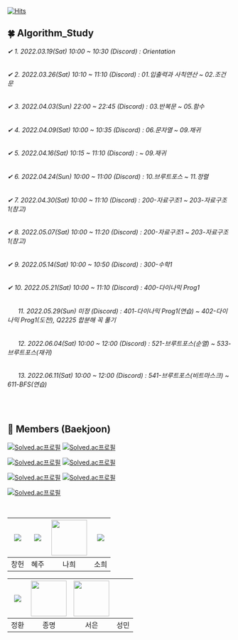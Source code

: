 [![Hits](https://hits.seeyoufarm.com/api/count/incr/badge.svg?url=https://github.com/leechun1095/Algorithm_Study&count_bg=%233DBCC8&title_bg=%23555555&icon=&icon_color=%23E7E7E7&title=hits&edge_flat=false)](https://hits.seeyoufarm.com)

## 🍀 Algorithm_Study
###### ✔ 1️. 2022.03.19(Sat) 10:00 ~ 10:30 (Discord) : Orientation   
###### ✔ 2️. 2022.03.26(Sat) 10:10 ~ 11:10 (Discord) : 01.입출력과 사칙연산 ~ 02.조건문  
###### ✔ 3️. 2022.04.03(Sun) 22:00 ~ 22:45 (Discord) : 03.반복문 ~ 05.함수
###### ✔ 4️. 2022.04.09(Sat) 10:00 ~ 10:35 (Discord) : 06.문자열 ~ 09.재귀 
###### ✔ 5. 2022.04.16(Sat) 10:15 ~ 11:10 (Discord) : ~ 09.재귀 
###### ✔ 6. 2022.04.24(Sun) 10:00 ~ 11:00 (Discord) : 10.브루트포스 ~ 11.정렬 
###### ✔ 7. 2022.04.30(Sat) 10:00 ~ 11:10 (Discord) : 200-자료구조1 ~ 203-자료구조1(참고) 
###### ✔ 8. 2022.05.07(Sat) 10:00 ~ 11:20 (Discord) : 200-자료구조1 ~ 203-자료구조1(참고) 
###### ✔ 9. 2022.05.14(Sat) 10:00 ~ 10:50 (Discord) : 300-수학1
###### ✔ 10. 2022.05.21(Sat) 10:00 ~ 11:10 (Discord) : 400-다이나믹 Prog1 
###### &nbsp;&nbsp;&nbsp;&nbsp;&nbsp; 11. 2022.05.29(Sun) 미정 (Discord) : 401-다이나믹 Prog1(연습) ~ 402-다이나믹 Prog1(도전), Q2225 합분해 꼭 풀기
###### &nbsp;&nbsp;&nbsp;&nbsp;&nbsp; 12. 2022.06.04(Sat) 10:00 ~ 12:00 (Discord) : 521-브루트포스(순열) ~ 533-브루트포스(재귀)
###### &nbsp;&nbsp;&nbsp;&nbsp;&nbsp; 13. 2022.06.11(Sat) 10:00 ~ 12:00 (Discord) : 541-브루트포스(비트마스크) ~ 611-BFS(연습)  
<br/>
  
## 🏅 Members (Baekjoon)

[![Solved.ac프로필](http://mazassumnida.wtf/api/v2/generate_badge?boj=dlckdgjs89)](https://solved.ac/dlckdgjs89) [![Solved.ac프로필](http://mazassumnida.wtf/api/v2/generate_badge?boj=alias8282)](https://solved.ac/alias8282)  
  
[![Solved.ac프로필](http://mazassumnida.wtf/api/v2/generate_badge?boj=skgml0)](https://solved.ac/skgml0) [![Solved.ac프로필](http://mazassumnida.wtf/api/v2/generate_badge?boj=greenish0902)](https://solved.ac/greenish0902)  
   
[![Solved.ac프로필](http://mazassumnida.wtf/api/v2/generate_badge?boj=zdsa43)](https://solved.ac/zdsa43) [![Solved.ac프로필](http://mazassumnida.wtf/api/v2/generate_badge?boj=oil1116)](https://solved.ac/oil1116)  
  
[![Solved.ac프로필](http://mazassumnida.wtf/api/v2/generate_badge?boj=gregkim)](https://solved.ac/gregkim)  
   
<br/>  
  
|[![](https://github.com/leechun1095.png?size=80)](https://github.com/leechun1095)|[![](https://github.com/KHJhub.png?size=80)](https://github.com/KHJhub) |[<img src="https://github.com/skgml0.png" width="80">](https://github.com/skgml0) | [![](https://github.com/greenish0902.png?size=80)](https://github.com/greenish0902) |  
|:---:|:---:|:---:|:---:|
| 창헌 | 혜주 | 나희 | 소희 |  

|[![](https://github.com/Nozzi2.png?size=80)](https://github.com/Nozzi2)|[<img src="https://github.com/GregorioKim.png" width="80">](https://github.com/GregorioKim) |[<img src="https://github.com/Tjdms16.png" width="80">](https://github.com/Tjdms16) |  |  
|:---:|:---:|:---:|:---:|
| 정환 | 종명 | 서은 | 성민 |  
